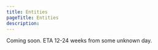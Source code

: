 ```yaml
---
title: Entities
pageTitle: Entities
description:
---
```


Coming soon. ETA 12-24 weeks from some unknown day.
